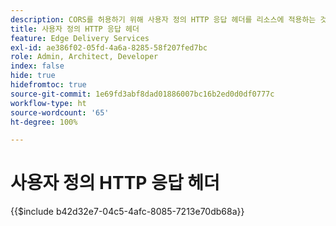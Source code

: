 ```yaml
---
description: CORS를 허용하기 위해 사용자 정의 HTTP 응답 헤더를 리소스에 적용하는 것이 유용한 경우도 있습니다. 헤더를 지정하려면 SharePoint의 경우 `headers.xlsx`나 Google Drive의 경우 `headers`라는 Sharepoint 또는 Google Drive 웹 사이트의 `/.helix` 폴더에 Excel 통합 문서 또는 Google Sheets 통합 문서를 만듭니다.
title: 사용자 정의 HTTP 응답 헤더
feature: Edge Delivery Services
exl-id: ae386f02-05fd-4a6a-8285-58f207fed7bc
role: Admin, Architect, Developer
index: false
hide: true
hidefromtoc: true
source-git-commit: 1e69fd3abf8dad01886007bc16b2ed0d0df0777c
workflow-type: ht
source-wordcount: '65'
ht-degree: 100%

---
```


# 사용자 정의 HTTP 응답 헤더

{{$include b42d32e7-04c5-4afc-8085-7213e70db68a}}
